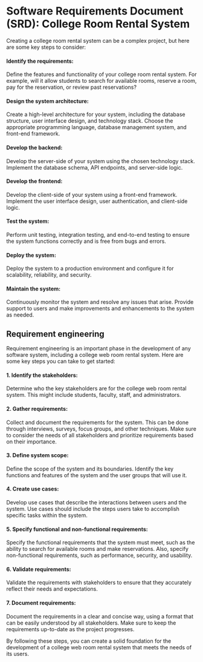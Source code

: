# Software Requirements Document (SRD): College Room Rental System

Creating a college room rental system can be a complex project, but here are some key steps to consider:

#### Identify the requirements: 
Define the features and functionality of your college room rental system. For example, will it allow students to search for available rooms, reserve a room, pay for the reservation, or review past reservations?

#### Design the system architecture: 
Create a high-level architecture for your system, including the database structure, user interface design, and technology stack. Choose the appropriate programming language, database management system, and front-end framework.

#### Develop the backend: 
Develop the server-side of your system using the chosen technology stack. Implement the database schema, API endpoints, and server-side logic.

#### Develop the frontend: 
Develop the client-side of your system using a front-end framework. Implement the user interface design, user authentication, and client-side logic.

#### Test the system: 
Perform unit testing, integration testing, and end-to-end testing to ensure the system functions correctly and is free from bugs and errors.

#### Deploy the system: 
Deploy the system to a production environment and configure it for scalability, reliability, and security.

#### Maintain the system: 
Continuously monitor the system and resolve any issues that arise. Provide support to users and make improvements and enhancements to the system as needed.

## Requirement engineering
Requirement engineering is an important phase in the development of any software system, including a college web room rental system. Here are some key steps you can take to get started:

#### 1.	Identify the stakeholders:
Determine who the key stakeholders are for the college web room rental system. This might include students, faculty, staff, and administrators.
####  2.	Gather requirements: 
Collect and document the requirements for the system. This can be done through interviews, surveys, focus groups, and other techniques. Make sure to consider the needs of all stakeholders and prioritize requirements based on their importance.
####  3.	Define system scope:
Define the scope of the system and its boundaries. Identify the key functions and features of the system and the user groups that will use it.
####  4.	Create use cases: 
Develop use cases that describe the interactions between users and the system. Use cases should include the steps users take to accomplish specific tasks within the system.
####  5.	Specify functional and non-functional requirements: 
Specify the functional requirements that the system must meet, such as the ability to search for available rooms and make reservations. Also, specify non-functional requirements, such as performance, security, and usability.
#### 6.	Validate requirements: 
Validate the requirements with stakeholders to ensure that they accurately reflect their needs and expectations.
#### 7.	Document requirements: 
Document the requirements in a clear and concise way, using a format that can be easily understood by all stakeholders. Make sure to keep the requirements up-to-date as the project progresses.

By following these steps, you can create a solid foundation for the development of a college web room rental system that meets the needs of its users.


